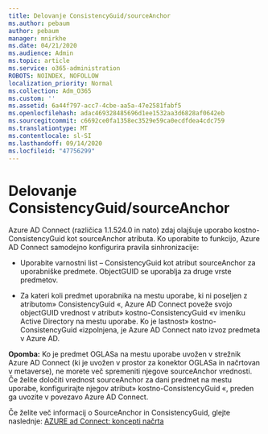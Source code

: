```yaml
---
title: Delovanje ConsistencyGuid/sourceAnchor
ms.author: pebaum
author: pebaum
manager: mnirkhe
ms.date: 04/21/2020
ms.audience: Admin
ms.topic: article
ms.service: o365-administration
ROBOTS: NOINDEX, NOFOLLOW
localization_priority: Normal
ms.collection: Adm_O365
ms.custom: ''
ms.assetid: 6a44f797-acc7-4cbe-aa5a-47e2581fabf5
ms.openlocfilehash: adac469328485696d1ee1532aa3d6828af0642eb
ms.sourcegitcommit: c6692ce0fa1358ec3529e59ca0ecdfdea4cdc759
ms.translationtype: MT
ms.contentlocale: sl-SI
ms.lasthandoff: 09/14/2020
ms.locfileid: "47756299"
---
```

# <a name="consistencyguid--sourceanchor-behavior"></a>Delovanje ConsistencyGuid/sourceAnchor

Azure AD Connect (različica 1.1.524.0 in nato) zdaj olajšuje uporabo kostno-ConsistencyGuid kot sourceAnchor atributa. Ko uporabite to funkcijo, Azure AD Connect samodejno konfigurira pravila sinhronizacije:
  
- Uporabite varnostni list – ConsistencyGuid kot atribut sourceAnchor za uporabniške predmete. ObjectGUID se uporablja za druge vrste predmetov.
    
- Za kateri koli predmet uporabnika na mestu uporabe, ki ni poseljen z atributom» ConsistencyGuid «, Azure AD Connect poveže svojo objectGUID vrednost v atribut» kostno-ConsistencyGuid «v imeniku Active Directory na mestu uporabe. Ko je lastnost» kostno-ConsistencyGuid «izpolnjena, je Azure AD Connect nato izvoz predmeta v Azure AD.
    
 **Opomba:** Ko je predmet OGLASa na mestu uporabe uvožen v strežnik Azure AD Connect (ki je uvožen v prostor za konektor OGLASa in načrtovan v metaverse), ne morete več spremeniti njegove sourceAnchor vrednosti. Če želite določiti vrednost sourceAnchor za dani predmet na mestu uporabe, konfigurirajte njegov atribut» kostno-ConsistencyGuid «, preden ga uvozite v povezavo Azure AD Connect. 
  
Če želite več informacij o SourceAnchor in ConsistencyGuid, glejte naslednje: [AZURE ad Connect: koncepti načrta](https://docs.microsoft.com/azure/active-directory/connect/active-directory-aadconnect-design-concepts)
  

